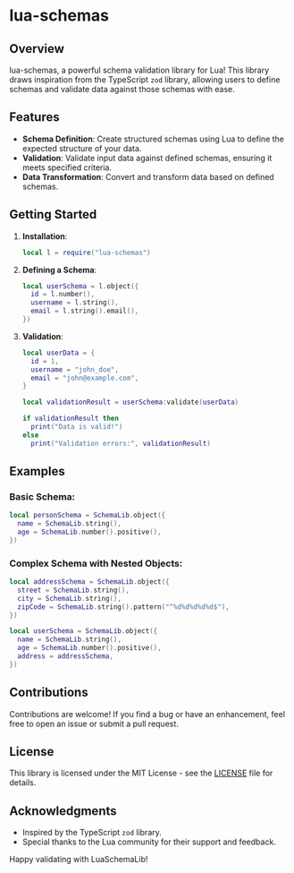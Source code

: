 # lua-schemas

## Overview

lua-schemas, a powerful schema validation library for Lua! This library draws inspiration from the TypeScript `zod` library, allowing users to define schemas and validate data against those schemas with ease.

## Features

- **Schema Definition**: Create structured schemas using Lua to define the expected structure of your data.
- **Validation**: Validate input data against defined schemas, ensuring it meets specified criteria.
- **Data Transformation**: Convert and transform data based on defined schemas.

## Getting Started

1. **Installation**:

   ```lua
   local l = require("lua-schemas")
   ```

2. **Defining a Schema**:

   ```lua
   local userSchema = l.object({
     id = l.number(),
     username = l.string(),
     email = l.string().email(),
   })
   ```

3. **Validation**:

   ```lua
   local userData = {
     id = 1,
     username = "john_doe",
     email = "john@example.com",
   }

   local validationResult = userSchema:validate(userData)

   if validationResult then
     print("Data is valid!")
   else
     print("Validation errors:", validationResult)
   ```

## Examples

### Basic Schema:

```lua
local personSchema = SchemaLib.object({
  name = SchemaLib.string(),
  age = SchemaLib.number().positive(),
})
```

### Complex Schema with Nested Objects:

```lua
local addressSchema = SchemaLib.object({
  street = SchemaLib.string(),
  city = SchemaLib.string(),
  zipCode = SchemaLib.string().pattern("^%d%d%d%d%d$"),
})

local userSchema = SchemaLib.object({
  name = SchemaLib.string(),
  age = SchemaLib.number().positive(),
  address = addressSchema,
})
```

## Contributions

Contributions are welcome! If you find a bug or have an enhancement, feel free to open an issue or submit a pull request.

## License

This library is licensed under the MIT License - see the [LICENSE](LICENSE) file for details.

## Acknowledgments

- Inspired by the TypeScript `zod` library.
- Special thanks to the Lua community for their support and feedback.

Happy validating with LuaSchemaLib!